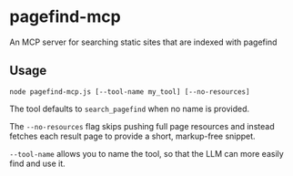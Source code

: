 # pagefind-mcp
An MCP server for searching static sites that are indexed with pagefind

## Usage

```
node pagefind-mcp.js [--tool-name my_tool] [--no-resources]
```

The tool defaults to `search_pagefind` when no name is provided.

The `--no-resources` flag skips pushing full page resources and instead
fetches each result page to provide a short, markup-free snippet.

`--tool-name` allows you to name the tool, so that the LLM can more easily
find and use it.